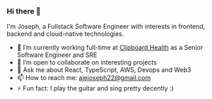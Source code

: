### Hi there 👋

I'm Joseph, a Fullstack Software Engineer with interests in frontend, backend and cloud-native technologies.

- 🔭 I’m currently working full-time at [Clipboard Health](https://clipboardhealth.com) as a Senior Software Engineer and SRE
- 👯 I’m open to collaborate on interesting projects
- 💬 Ask me about React, TypeScript, AWS, Devops and Web3
- 📫 How to reach me: ajejoseph22@gmail.com
- ⚡ Fun fact: I play the guitar and sing pretty decently :)
